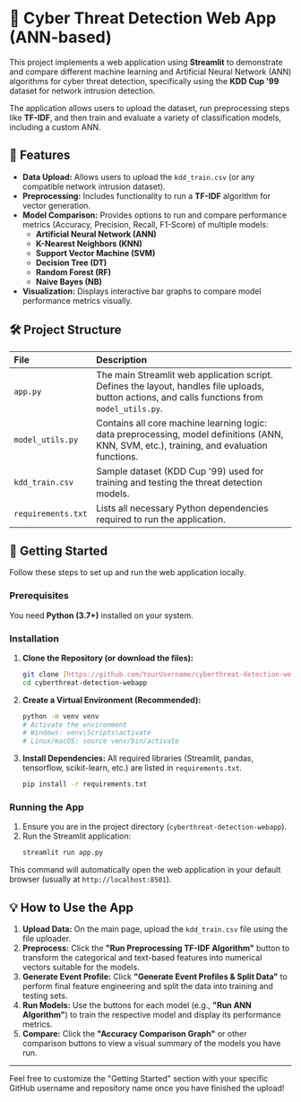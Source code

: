 # 🚨 Cyber Threat Detection Web App (ANN-based)

This project implements a web application using **Streamlit** to demonstrate and compare different machine learning and Artificial Neural Network (ANN) algorithms for cyber threat detection, specifically using the **KDD Cup '99** dataset for network intrusion detection.

The application allows users to upload the dataset, run preprocessing steps like **TF-IDF**, and then train and evaluate a variety of classification models, including a custom ANN.

## 🌟 Features

* **Data Upload:** Allows users to upload the `kdd_train.csv` (or any compatible network intrusion dataset).
* **Preprocessing:** Includes functionality to run a **TF-IDF** algorithm for vector generation.
* **Model Comparison:** Provides options to run and compare performance metrics (Accuracy, Precision, Recall, F1-Score) of multiple models:
    * **Artificial Neural Network (ANN)**
    * **K-Nearest Neighbors (KNN)**
    * **Support Vector Machine (SVM)**
    * **Decision Tree (DT)**
    * **Random Forest (RF)**
    * **Naive Bayes (NB)**
* **Visualization:** Displays interactive bar graphs to compare model performance metrics visually.

## 🛠️ Project Structure

| File | Description |
| :--- | :--- |
| `app.py` | The main Streamlit web application script. Defines the layout, handles file uploads, button actions, and calls functions from `model_utils.py`. |
| `model_utils.py` | Contains all core machine learning logic: data preprocessing, model definitions (ANN, KNN, SVM, etc.), training, and evaluation functions. |
| `kdd_train.csv` | Sample dataset (KDD Cup '99) used for training and testing the threat detection models. |
| `requirements.txt` | Lists all necessary Python dependencies required to run the application. |

## 🚀 Getting Started

Follow these steps to set up and run the web application locally.

### Prerequisites

You need **Python (3.7+)** installed on your system.

### Installation

1.  **Clone the Repository (or download the files):**
    ```bash
    git clone [https://github.com/YourUsername/cyberthreat-detection-webapp.git](https://github.com/YourUsername/cyberthreat-detection-webapp.git)
    cd cyberthreat-detection-webapp
    ```

2.  **Create a Virtual Environment (Recommended):**
    ```bash
    python -m venv venv
    # Activate the environment
    # Windows: venv\Scripts\activate
    # Linux/macOS: source venv/bin/activate
    ```

3.  **Install Dependencies:**
    All required libraries (Streamlit, pandas, tensorflow, scikit-learn, etc.) are listed in `requirements.txt`.
    ```bash
    pip install -r requirements.txt
    ```

### Running the App

1.  Ensure you are in the project directory (`cyberthreat-detection-webapp`).
2.  Run the Streamlit application:
    ```bash
    streamlit run app.py
    ```

This command will automatically open the web application in your default browser (usually at `http://localhost:8501`).

## 💡 How to Use the App

1.  **Upload Data:** On the main page, upload the `kdd_train.csv` file using the file uploader.
2.  **Preprocess:** Click the **"Run Preprocessing TF-IDF Algorithm"** button to transform the categorical and text-based features into numerical vectors suitable for the models.
3.  **Generate Event Profile:** Click **"Generate Event Profiles & Split Data"** to perform final feature engineering and split the data into training and testing sets.
4.  **Run Models:** Use the buttons for each model (e.g., **"Run ANN Algorithm"**) to train the respective model and display its performance metrics.
5.  **Compare:** Click the **"Accuracy Comparison Graph"** or other comparison buttons to view a visual summary of the models you have run.

---

Feel free to customize the "Getting Started" section with your specific GitHub username and repository name once you have finished the upload!